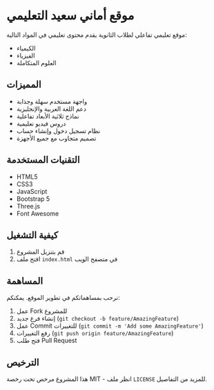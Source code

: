 # موقع أماني سعيد التعليمي

موقع تعليمي تفاعلي لطلاب الثانوية يقدم محتوى تعليمي في المواد التالية:
- الكيمياء
- الفيزياء
- العلوم المتكاملة

## المميزات
- واجهة مستخدم سهلة وجذابة
- دعم اللغة العربية والإنجليزية
- نماذج ثلاثية الأبعاد تفاعلية
- دروس فيديو تعليمية
- نظام تسجيل دخول وإنشاء حساب
- تصميم متجاوب مع جميع الأجهزة

## التقنيات المستخدمة
- HTML5
- CSS3
- JavaScript
- Bootstrap 5
- Three.js
- Font Awesome

## كيفية التشغيل
1. قم بتنزيل المشروع
2. افتح ملف `index.html` في متصفح الويب

## المساهمة
نرحب بمساهماتكم في تطوير الموقع. يمكنكم:
1. عمل Fork للمشروع
2. إنشاء فرع جديد (`git checkout -b feature/AmazingFeature`)
3. عمل Commit للتغييرات (`git commit -m 'Add some AmazingFeature'`)
4. رفع التغييرات (`git push origin feature/AmazingFeature`)
5. فتح طلب Pull Request

## الترخيص
هذا المشروع مرخص تحت رخصة MIT - انظر ملف `LICENSE` للمزيد من التفاصيل. 